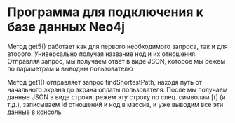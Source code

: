 # Программа для подключения к базе данных Neo4j


Метод get5() работает как для первого необходимого запроса, так и для второго. Универсально получая название нод и их отношения.
Отправляя запрос, мы получаем ответ в виде JSON, которое мы режем по параметрам и выводим пользователю

Метод get1() отправляет запрос findShortestPath, находя путь от начального экрана до экрана оплаты пользователя.
После мы получаем данные JSON в виде строки, режем эту строку по спец. символам [(] (и т.д.), записываем id отношений и нод в массив, и уже выводим все эти данные в консоль

